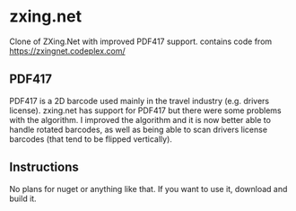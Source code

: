 # zxing.net
Clone of ZXing.Net with improved PDF417 support. contains code from https://zxingnet.codeplex.com/

## PDF417
PDF417 is a 2D barcode used mainly in the travel industry (e.g. drivers license). zxing.net has
support for PDF417 but there were some problems with the algorithm. I improved the algorithm and
it is now better able to handle rotated barcodes, as well as being able to scan drivers license
barcodes (that tend to be flipped vertically).

## Instructions
No plans for nuget or anything like that. If you want to use it, download and build it.
